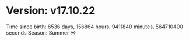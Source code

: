 # Version: v17.10.22
Time since birth: 6536 days, 156864 hours, 9411840 minutes, 564710400 seconds
Season: Summer ☀️

